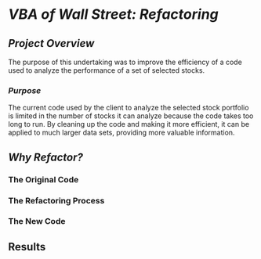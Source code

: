 # *VBA of Wall Street: Refactoring*

## *Project Overview*

The purpose of this undertaking was to improve the efficiency of a code used to analyze the performance of a set of selected stocks.  

### *Purpose*

The current code used by the client to analyze the selected stock portfolio is limited in the number of stocks it can analyze because the code takes too long to run. By cleaning up the code and making it more efficient, it can be applied to much larger data sets, providing more valuable information. 

## *Why Refactor?*


### The Original Code

### The Refactoring Process

### The New Code

## Results

